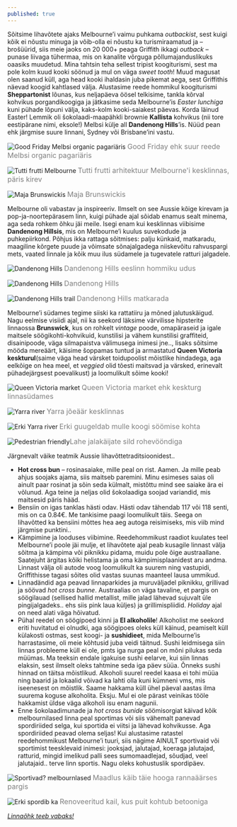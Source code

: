 ```yaml
---
published: true
---
```

Sõitsime lihavõtete ajaks Melbourne’i vaimu puhkama _outbackist_, sest kuigi kõik ei nõustu minuga ja võib-olla ei nõustu ka turismiraamatud ja –brošüürid, siis meie jaoks on 20 000+ peaga Griffith ikkagi _outback_ – punase liivaga tühermaa, mis on kanalite võrguga põllumajanduslikuks oaasiks muudetud. Mina tahtsin teha sellest tripist koogiturismi, sest ma pole kolm kuud kooki söönud ja mul on väga _sweet tooth_! Muud magusat olen saanud küll, aga head kooki ihaldasin juba pikemat aega, sest  Griffithis näevad koogid kahtlased välja. Alustasime reede hommikul koogiturismi **Sheppartonist** lõunas, kus neljapäeva öösel telkisime, tankla kõrval kohvikus porgandikoogiga ja jätkasime seda Melbourne’is _Easter lunchiga_ kuni pühade lõpuni välja, kaks-kolm kooki-saiakest päevas. Korda läinud Easter! Lemmik oli šokolaadi-maapähkli brownie **Kallista** kohvikus (nii tore eestipärane nimi, eksole!) Melbsi külje all **Dandenong Hills**’is. Nüüd pean ehk järgmise suure linnani, Sydney või Brisbane’ini vastu. 

![Good Friday Melbsi organic pagariäris](/images/good_friday.jpg "Good Friday Melbsi organic pagariäris")
<font color="grey" size="3">Good Friday ehk suur reede Melbsi organic pagariäris</font>

![Tutti frutti Melbourne](/images/tutti_frutti.jpg "Tutti frutti Melbourne")
<font color="grey" size="3">Tutti frutti arhitektuur Melbourne'i kesklinnas, päris kirev</font>

![Maja Brunswickis](/images/Melbs_balcony.jpg "Maja Brunswickis")
<font color="grey" size="3">Maja Brunswickis</font>

Melbourne oli vabastav ja inspireeriv. Ilmselt on see Aussie kõige kirevam ja pop-ja-noortepärasem linn, kuigi pühade ajal sõidab enamus sealt minema, aga seda rohkem õhku jäi meile. Isegi enam kui kesklinnas viibisime **Dandenong Hillsis**, mis on Melbourne’i kuulus suvekodude ja puhkepiirkond. Põhjus ikka rattaga sõitmises: palju künkaid, matkaradu, maagiline kõrgete puude ja võimsate sõnajalgadega niiskevõitu rahvuspargi mets, vaated linnale ja kõik muu ilus südamele ja tugevatele ratturi jalgadele. 

![Dandenong Hills](/images/dandenong_suburb.jpg "Dandenong Hills")
<font color="grey" size="3">Dandenong Hills eeslinn hommiku udus</font>

![Dandenong Hills](/images/Dandenong_forest.jpg "Dandenong Hills")
<font color="grey" size="3">Dandenong Hills</font>

![Dandenong Hills trail](/images/Dandenong_trails.jpg "Dandenong Hills trail")
<font color="grey" size="3">Dandenong Hills matkarada</font>

Melbourne’i südames tegime siiski ka rattatiiru ja mõned jalutuskäigud. Nagu eelmise visiidi ajal, nii ka seekord läksime värvilisse hipsterite linnaossa **Brunswick**, kus on rohkelt _vintage_ poode, omapäraseid ja igale maitsele söögikohti-kohvikuid, kunstilisi ja vähem kunstilisi graffiteid, disainipoode, väga silmapaistva välimusega inimesi jne.., lisaks sõitsime mööda mereäärt, käisime šoppamas tuntud ja armastatud **Queen Victoria keskturul**(saime väga head värsket toidupoolist mõistlike hindadega, aga eelkõige on hea meel, et _veggied_ olid tõesti maitsvad ja värsked, erinevalt pühadejärgsest poevalikust) ja loomulikult sõime kooki! 

![Queen Victoria market](/images/Vic_market.jpg "Queen Victoria market")
<font color="grey" size="3">Queen Victoria market ehk keskturg linnasüdames</font>

![Yarra river](/images/Melbs_river.jpg "Yarra river")
<font color="grey" size="3">Yarra jõeäär kesklinnas</font>

![Erki Yarra river](/images/melbs_erx.jpg "Erki Yarra river")
<font color="grey" size="3">Erki guugeldab mulle koogi söömise kohta</font>

![Pedestrian friendly](/images/melbs_kirx.jpg "Pedestrian friendly")<font color="grey" size="3">Lahe jalakäijate sild rohevööndiga</font>

Järgnevalt väike teatmik Aussie lihavõttetraditsioonidest..
- **Hot cross bun** – rosinasaiake, mille peal on rist. Aamen. Ja mille peab ahjus soojaks ajama, siis maitseb paremini. Minu esimeses saias oli ainult paar rosinat ja sõin seda külmalt, mistõttu mind see saiake ära ei võlunud. Aga teine ja neljas olid šokolaadiga soojad variandid, mis maitsesid päris hääd. 
- Bensiin on igas tanklas hästi odav. Hästi odav tähendab 117 või 118 senti, mis on ca 0.84€. Me tankisime paagi loomulikult täis. Seega on lihavõtted ka bensiini mõttes hea aeg autoga reisimiseks, mis viib mind järgmise punktini..
- Kämpimine ja looduses viibimine. Reedehommikust raadiot kuulates teel Melbourne’i poole jäi mulje, et lihavõtete ajal peab kusagile linnast välja sõitma ja kämpima või piknikku pidama, muidu pole õige austraallane. Saatejuht ärgitas kõiki helistama ja oma kämpimisplaanidest aru andma. Linnast välja oli autode voog loomulikult ka suurem ning vastupidi, Griffithisse tagasi sõites olid vastas suunas maanteel lausa ummikud.
- Linnadändid aga peavad linnaparkides ja muruväljadel piknikku, grillivad ja söövad _hot cross bunne_. Austraalias on väga tavaline, et pargis on söögilauad (sellised hallid metallist, mille jalad lähevad sujuvalt üle pingijalgadeks.. ehs siis pink laua küljes) ja grillimispliidid. _Holiday_ ajal on need alati väga hõivatud. 
- Pühal reedel on söögipoed kinni ja **EI alkoholile**! Alkoholist me seekord eriti huvitatud ei olnudki, aga söögipoes oleks küll käinud, peamiselt küll külakosti ostmas, sest koogi- ja **sushidieet**, mida Melbourne’is harrastasime, oli meie kõhtusid juba veidi täitnud. Sushi leidmisega siin linnas probleeme küll ei ole, pmts iga nurga peal on mõni pilukas seda müümas. Ma teeksin endale igakuise sushi eelarve, kui siin linnas elaksin, sest ilmselt oleks tahtmine seda iga päev süüa. Õnneks sushi hinnad on täitsa mõistlikud. Alkoholi suurel reedel kaasa ei tohi müüa ning baarid ja lokaalid võivad ka lahti olla kuni kümneni vms, mis iseenesest on mõistlik. Saame hakkama küll ühel päeval aastas ilma suurema koguse alkoholita. Eksju. Mul ei ole pärast veinikas tööle hakkamist üldse väga alkoholi isu enam nagunii.
- Enne šokolaadimunade ja _hot cross bunide_ söömisorgiat käivad kõik melbournilased linna peal sportimas või siis vähemalt panevad spordiriided selga, kui sportida ei viitsi ja lähevad kohvikusse. Aga spordiriided peavad olema seljas! Kui alustasime ratastel reedehommikust Melbourne’i tuuri, siis nägime AINULT sportivaid või sportimist teesklevaid inimesi: jooksjad, jalutajad, koeraga jalutajad, ratturid, mingid imelikud palli sees sumomaadlejad, sõudjad, veel jalutajaid.. terve linn sportis. Nagu oleks kohustuslik spordipäev.

![Sportivad? melbournlased](/images/sumomaadlus.jpg "Sportivad? melbournlased")
<font color="grey" size="3">Maadlus käib täie hooga rannaäärses pargis</font>

![Erki spordib ka](/images/quay.jpg "Erki spordib ka")
<font color="grey" size="3">Renoveeritud kail, kus puit kohtub betooniga</font>

_[Linnaõhk teeb vabaks!](https://et.wikipedia.org/wiki/Linna%C3%B5hkteebvabaks)_
